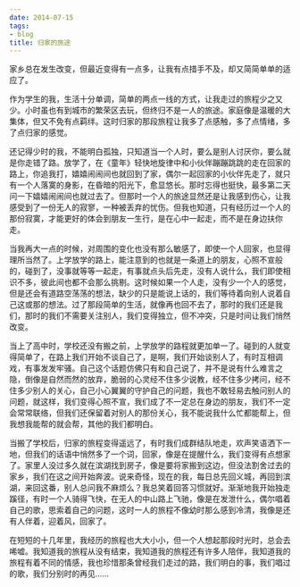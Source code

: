 ```yaml
---
date: 2014-07-15
tags:
- blog
title: 归家的旅途
---
```


家乡总在发生改变，但最近变得有一点多，让我有点措手不及，却又简简单单的适应了。
<!--more-->

作为学生的我，生活十分单调，简单的两点一线的方式，让我走过的旅程少之又少。小时虽也有到城市的繁荣区去玩，但终归不是一人的旅途。家庭像是温暖的大集体，但又不免有点羁绊。这时归家的那段旅程让我多了点感触，多了点情绪，多了点归家的感觉。

还记得少时的我，不能明白孤独，只知道当一个人时，要么是别人讨厌你，要么就是你走错了路。放学了，在《童年》轻快地旋律中和小伙伴蹦蹦跳跳的走在回家的路上，你追我打，嬉嬉闹闹间也就回到了家，偶尔一起回家的小伙伴先走了，就只有一个人落寞的身影，在昏暗的阳光下，愈显悠长。那时忘得也挺快，最多第二天问一下嬉嬉闹闹间也就过去了。但那时一个人的旅途显然还是让我感到伤心，让我感受到了一份无人的寂寥，一种被丢弃的忧伤。但我也知道，只有经历过一个人的那份寂寞，才能更好的体会到朋友一生行，是在心中一起走，而不是在身边扶你走。

当我再大一点的时候，对周围的变化也没有那么敏感了，即使一个人回家，也显得理所当然了。上学放学的路上，能注意到的也就是一条道上的朋友，心照不宣般的，碰到了，没事就等等一起走，有事就点头后先走，没有人说什么，我们即使相识不多，彼此间也都不会那么挑剔。这时候如果一个人走，没有少一个人的感觉，但是还会有道路空荡荡的想法，缺少的只是能说上话的，我们等待着向别人说着自己这或那的想法。过了那段简单的生活，就像再也回不去了，那时的我们还是我们，那时的我们不需要关注别人，我们变得独立，但不冲突，只是时间让我们悄然改变。

当上了高中时，学校还没有搬之前，上学放学的路程就更加单一了。碰到的人就变得简单了，在路上我们开始不谈自己了，是啊，我们开始谈别人了，有时互相调戏，有事发发牢骚。自己这个话题仿佛只有和自己说了，并不是说有什么难言之隐，倒像是自然而然的放弃，脆弱的心灵经不住多少说教，经不住多少拷问，经不住多少别人的关心，自己小心翼翼的守护自己的问题，我也不敢轻易去触问别人的问题，就这样，我们变得心照不宣，我们成了不一定总在身边的朋友，我们不一定会常常联络，但我们还保留着对别人的那份关心，我不能说我什么忙都能帮上，但我想我能帮的就会帮，其他的我们都明白。

当搬了学校后，归家的旅程变得遥远了，有时我们成群结队地走，欢声笑语洒下一地，但我们的话语中悄然多了一个词，回家，像是在提醒什么，我们变得有点想家了。家里人没过多久就在滨湖找到房子，像是要将家搬到这边，但没法割舍过去的家乡，我们在这之间开始奔波。说来奇怪，现在的我，每日总先回义城，再回到滨湖，来回这番，别人总问我不麻烦么？我总笑着回答习惯就好。渐渐地我开始独走蹊径，有时一个人骑得飞快，在无人的中山路上飞驰，像是在发泄什么，偶尔唱着自己的歌，思索着自己的问题，这时一人的旅程不像幼时那么感到冷清，我像是还有人伴着，迎着风，回家了。

在短短的十几年里，我经历的旅程也大大小小，但一个人想起那段时光时，总会去唏嘘。我知道我的旅程从没有结束，我知道我的旅程还有许多人陪伴，我知道我的旅程有着不同的情感，我也珍惜那条曾经我们走过的路，我们明白的事，我们唱过的歌，我们分别时的再见……
